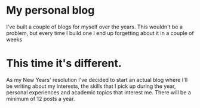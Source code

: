 # My personal blog

I've built a couple of blogs for myself over the years.
This wouldn't be a problem, but every time I build one I end up forgetting about it in a couple of weeks

# This time it's different.

As my New Years' resolution I've decided to start an actual blog where I'll be writing about my interests, the skills that I pick up during the year, personal experiences and academic topics that interest me. There will be a minimum of 12 posts a year.
